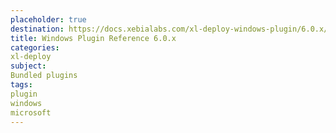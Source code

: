 ```yaml
---
placeholder: true
destination: https://docs.xebialabs.com/xl-deploy-windows-plugin/6.0.x/windowsPluginManual.html
title: Windows Plugin Reference 6.0.x
categories:
xl-deploy
subject:
Bundled plugins
tags:
plugin
windows
microsoft
---
```

